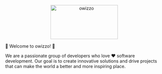 <p align="center">
  <img src="https://raw.githubusercontent.com/owizzo/.github/README/img/owizzo-logo.jpg" width="215" height="110" alt="owizzo" />
</p>

🚀 Welcome to owizzo! 🚀

We are a passionate group of developers who love ❤️ software development. Our goal is to create innovative solutions and drive projects that can make the world a better and more inspiring place.
